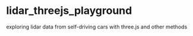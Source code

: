 # lidar_threejs_playground
exploring lidar data from self-driving cars with three.js and other methods
